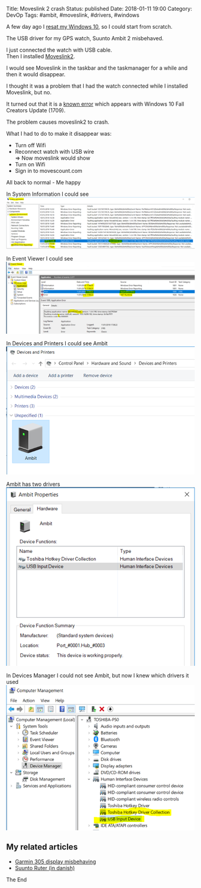 Title: Moveslink 2 crash
Status: published
Date: 2018-01-11 19:00
Category: DevOp
Tags: #ambit, #moveslink, #drivers, #windows

A few day ago I [resat my Windows 10](https://support.microsoft.com/ml-in/help/12415/windows-10-recovery-options), so I could start from scratch.

The USB driver for my GPS watch, Suunto Ambit 2 misbehaved.

I just connected the watch with USB cable.  
Then I installed [Moveslink2](http://www.movescount.com/connect/moveslink).

I would see Moveslink in the taskbar and the taskmanager for a while and then it would disappear.

I thought it was a problem that I had the watch connected while I installed Moveslink, but no.

It turned out that it is a [known error](http://www.suunto.com/Support/faq-articles/features/what-should-i-do-if-moveslink2-does-not-start-after-installing-the-windows-10-fall-creators-update/) which appears with Windows 10 Fall Creators Update (1709).

The problem causes moveslink2 to crash.

What I had to do to make it disappear was:

* Turn off Wifi
* Reconnect watch with USB wire  
=> Now moveslink would show
* Turn on Wifi
* Sign in to movescount.com

All back to normal - Me happy

In System Information I could see  
![Error in System Information](img/2018/2018-01-11-Ambit4.PNG)

In Event Viewer I could see  
![Error in Event Viewer](img/2018/2018-01-11-Ambit5.PNG)

In Devices and Printers I could see Ambit  
![Ambit in Devices and Printers](img/2018/2018-01-11-Ambit1.PNG)

Ambit has two drivers  
![Ambit has to drivers](img/2018/2018-01-11-Ambit2.PNG)

In Devices Manager I could not see Ambit, but now I knew which drivers it used  
![Ambit in Devices Manager](img/2018/2018-01-11-Ambit3.PNG)

## My related articles

* [Garmin 305 display misbehaving](https://rasor.wordpress.com/2012/11/09/garmin-305-display-misbehaving/)
* [Suunto Ruter (in danish)](https://rasordk.wordpress.com/2015/01/08/suunto-ruter/)

The End